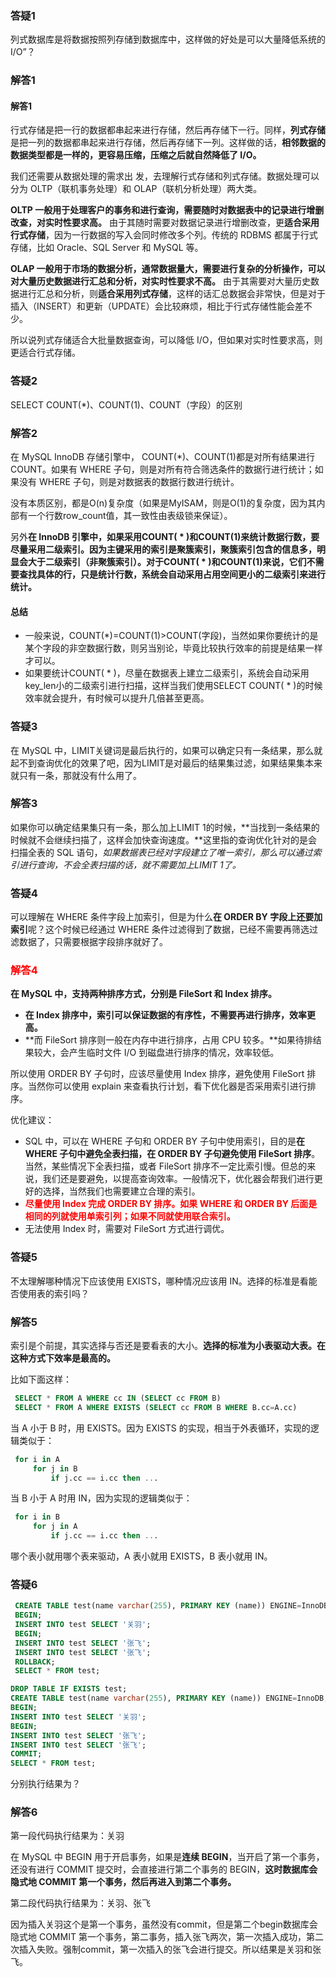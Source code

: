### 答疑1

列式数据库是将数据按照列存储到数据库中，这样做的好处是可以大量降低系统的 I/O”？

### 解答1

#### 解答1

行式存储是把一行的数据都串起来进行存储，然后再存储下一行。同样，**列式存储**是把一列的数据都串起来进行存储，然后再存储下一列。这样做的话，**相邻数据的数据类型都是一样的，更容易压缩，压缩之后就自然降低了 I/O。**

我们还需要从数据处理的需求出 发，去理解行式存储和列式存储。数据处理可以分为 OLTP（联机事务处理）和 OLAP（联机分析处理）两大类。

**OLTP 一般用于处理客户的事务和进行查询，需要随时对数据表中的记录进行增删改查，对实时性要求高。**
由于其随时需要对数据记录进行增删改查，更**适合采用行式存储**，因为一行数据的写入会同时修改多个列。传统的 RDBMS 都属于行式存储，比如 Oracle、SQL Server 和 MySQL 等。

**OLAP 一般用于市场的数据分析，通常数据量大，需要进行复杂的分析操作，可以对大量历史数据进行汇总和分析，对实时性要求不高。**
由于其需要对大量历史数据进行汇总和分析，则**适合采用列式存储**，这样的话汇总数据会非常快，但是对于插入（INSERT）和更新（UPDATE）会比较麻烦，相比于行式存储性能会差不少。

所以说列式存储适合大批量数据查询，可以降低 I/O，但如果对实时性要求高，则更适合行式存储。

### 答疑2

SELECT COUNT(*)、COUNT(1)、COUNT（字段）的区别

### 解答2

在 MySQL InnoDB 存储引擎中， COUNT(*)、COUNT(1)都是对所有结果进行COUNT。如果有 WHERE 子句，则是对所有符合筛选条件的数据行进行统计；如果没有 WHERE 子句，则是对数据表的数据行数进行统计。

没有本质区别，都是O(n)复杂度（如果是MyISAM，则是O(1)的复杂度，因为其内部有一个行数row_count值，其一致性由表级锁来保证）。

另外**在 InnoDB 引擎中，如果采用COUNT( * )和COUNT(1)来统计数据行数，要尽量采用二级索引。因为主键采用的索引是聚簇索引，聚簇索引包含的信息多，明显会大于二级索引（非聚簇索引）。对于COUNT( * )和COUNT(1)来说，它们不需要查找具体的行，只是统计行数，系统会自动采用占用空间更小的二级索引来进行统计。**

#### 总结

* 一般来说，COUNT(*)=COUNT(1)>COUNT(字段)，当然如果你要统计的是某个字段的非空数据行数，则另当别论，毕竟比较执行效率的前提是结果一样才可以。
* 如果要统计COUNT( * )，尽量在数据表上建立二级索引，系统会自动采用key_len小的二级索引进行扫描，这样当我们使用SELECT COUNT( * )的时候效率就会提升，有时候可以提升几倍甚至更高。

### 答疑3

在 MySQL 中，LIMIT关键词是最后执行的，如果可以确定只有一条结果，那么就起不到查询优化的效果了吧，因为LIMIT是对最后的结果集过滤，如果结果集本来就只有一条，那就没有什么用了。

### 解答3

如果你可以确定结果集只有一条，那么加上LIMIT 1的时候，**当找到一条结果的时候就不会继续扫描了，这样会加快查询速度。**这里指的查询优化针对的是会扫描全表的 SQL 语句，*如果数据表已经对字段建立了唯一索引，那么可以通过索引进行查询，不会全表扫描的话，就不需要加上LIMIT 1了。*

### 答疑4

可以理解在 WHERE 条件字段上加索引，但是为什么**在 ORDER BY 字段上还要加索引**呢？这个时候已经通过 WHERE 条件过滤得到了数据，已经不需要再筛选过滤数据了，只需要根据字段排序就好了。

### <font color=red>解答4</font>

**在 MySQL 中，支持两种排序方式，分别是 FileSort 和 Index 排序。**

* **在 Index 排序中，索引可以保证数据的有序性，不需要再进行排序，效率更高。**
* **而 FileSort 排序则一般在内存中进行排序，占用 CPU 较多。**如果待排结果较大，会产生临时文件 I/O 到磁盘进行排序的情况，效率较低。

所以使用 ORDER BY 子句时，应该尽量使用 Index 排序，避免使用 FileSort 排序。当然你可以使用 explain 来查看执行计划，看下优化器是否采用索引进行排序。

优化建议：

* SQL 中，可以在 WHERE 子句和 ORDER BY 子句中使用索引，目的是**在 WHERE 子句中避免全表扫描，在 ORDER BY 子句避免使用 FileSort 排序**。当然，某些情况下全表扫描，或者 FileSort 排序不一定比索引慢。但总的来说，我们还是要避免，以提高查询效率。一般情况下，优化器会帮我们进行更好的选择，当然我们也需要建立合理的索引。
* **<font color=red>尽量使用 Index 完成 ORDER BY 排序。如果 WHERE 和 ORDER BY 后面是相同的列就使用单索引列；如果不同就使用联合索引。</font>**
* 无法使用 Index 时，需要对 FileSort 方式进行调优。

### 答疑5

不太理解哪种情况下应该使用 EXISTS，哪种情况应该用 IN。选择的标准是看能否使用表的索引吗？

### 解答5

索引是个前提，其实选择与否还是要看表的大小。**选择的标准为小表驱动大表。在这种方式下效率是最高的。**

比如下面这样：

```sql
 SELECT * FROM A WHERE cc IN (SELECT cc FROM B)
 SELECT * FROM A WHERE EXISTS (SELECT cc FROM B WHERE B.cc=A.cc)
```

当 A 小于 B 时，用 EXISTS。因为 EXISTS 的实现，相当于外表循环，实现的逻辑类似于：

```sql
 for i in A
     for j in B
         if j.cc == i.cc then ...
```

当 B 小于 A 时用 IN，因为实现的逻辑类似于：

```sql
 for i in B
     for j in A
         if j.cc == i.cc then ...
```

哪个表小就用哪个表来驱动，A 表小就用 EXISTS，B 表小就用 IN。

### 答疑6

```sql
 CREATE TABLE test(name varchar(255), PRIMARY KEY (name)) ENGINE=InnoDB;
 BEGIN;
 INSERT INTO test SELECT '关羽';
 BEGIN;
 INSERT INTO test SELECT '张飞';
 INSERT INTO test SELECT '张飞';
 ROLLBACK;
 SELECT * FROM test;
```

```sql
DROP TABLE IF EXISTS test;
CREATE TABLE test(name varchar(255), PRIMARY KEY (name)) ENGINE=InnoDB;
BEGIN;
INSERT INTO test SELECT '关羽';
BEGIN;
INSERT INTO test SELECT '张飞';
INSERT INTO test SELECT '张飞';
COMMIT;
SELECT * FROM test;
```

分别执行结果为？

### 解答6

第一段代码执行结果为：关羽

在 MySQL 中 BEGIN 用于开启事务，如果是**连续 BEGIN**，当开启了第一个事务，还没有进行 COMMIT 提交时，会直接进行第二个事务的 BEGIN，**这时数据库会隐式地 COMMIT 第一个事务，然后再进入到第二个事务。**

第二段代码执行结果为：关羽、张飞

因为插入关羽这个是第一个事务，虽然没有commit，但是第二个begin数据库会隐式地 COMMIT 第一个事务，第二事务，插入张飞两次，第一次插入成功，第二次插入失败。强制commit，第一次插入的张飞会进行提交。所以结果是关羽和张飞。